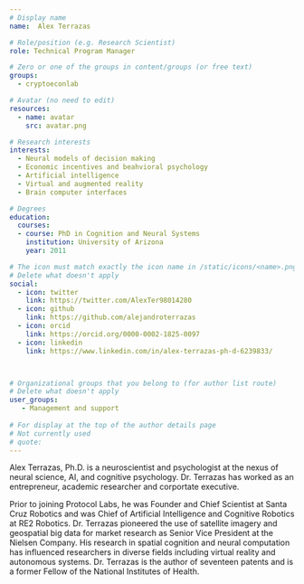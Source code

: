 ```yaml
---
# Display name
name:  Alex Terrazas

# Role/position (e.g. Research Scientist)
role: Technical Program Manager

# Zero or one of the groups in content/groups (or free text)
groups:
  - cryptoeconlab

# Avatar (no need to edit)
resources:
  - name: avatar
    src: avatar.png

# Research interests
interests:
  - Neural models of decision making
  - Economic incentives and beahvioral psychology
  - Artificial intelligence
  - Virtual and augmented reality
  - Brain computer interfaces

# Degrees
education:
  courses: 
  - course: PhD in Cognition and Neural Systems
    institution: University of Arizona
    year: 2011

# The icon must match exactly the icon name in /static/icons/<name>.png
# Delete what doesn't apply
social:
  - icon: twitter
    link: https://twitter.com/AlexTer98014280
  - icon: github
    link: https://github.com/alejandroterrazas
  - icon: orcid
    link: https://orcid.org/0000-0002-1825-0097
  - icon: linkedin
    link: https://www.linkedin.com/in/alex-terrazas-ph-d-6239833/



# Organizational groups that you belong to (for author list route)
# Delete what doesn't apply
user_groups:
   - Management and support
 
# For display at the top of the author details page
# Not currently used
# quote:
---
```


Alex Terrazas, Ph.D. is a neuroscientist and psychologist at the nexus of neural science, AI, and cognitive psychology.  Dr. Terrazas has worked as an entrepreneur, academic researcher and corportate executive.  

Prior to joining Protocol Labs, he was Founder and Chief Scientist at Santa Cruz Robotics and was Chief of Artificial Intelligence and Cognitive Robotics at RE2 Robotics.  Dr. Terrazas pioneered the use of satellite imagery and geospatial big data for market research as Senior Vice President at the Nielsen Company.  His research in spatial cognition and neural computation has influenced researchers in diverse fields including virtual reality and autonomous systems.  Dr. Terrazas is the author of seventeen patents and is a former Fellow of the National Institutes of Health. 
